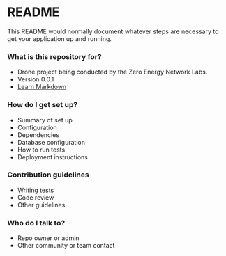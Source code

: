 # README #

This README would normally document whatever steps are necessary to get your application up and running.

### What is this repository for? ###

* Drone project being conducted by the Zero Energy Network Labs. 
* Version 0.0.1
* [Learn Markdown](https://bitbucket.org/tutorials/markdowndemo)

### How do I get set up? ###

* Summary of set up
* Configuration
* Dependencies
* Database configuration
* How to run tests
* Deployment instructions

### Contribution guidelines ###

* Writing tests
* Code review
* Other guidelines

### Who do I talk to? ###

* Repo owner or admin
* Other community or team contact